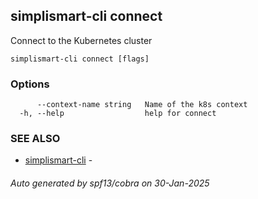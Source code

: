 ## simplismart-cli connect

Connect to the Kubernetes cluster

```
simplismart-cli connect [flags]
```

### Options

```
      --context-name string   Name of the k8s context
  -h, --help                  help for connect
```

### SEE ALSO

* [simplismart-cli](simplismart-cli.md)	 - 

###### Auto generated by spf13/cobra on 30-Jan-2025
